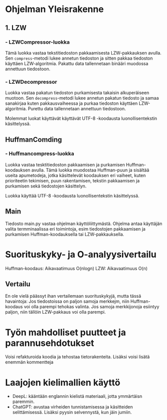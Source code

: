 # Ohjelman Yleisrakenne

## 1. LZW

### -   LZWCompressor-luokka

Tämä luokka vastaa tekstitiedoston pakkaamisesta LZW-pakkauksen avulla. Sen `compress`-metodi lukee annetun tiedoston ja sitten pakkaa tiedoston käyttäen LZW-algoritmia. Pakattu data tallennetaan binääri muodossa annettuun tiedostoon.

### -   LZWDecompressor

Luokka vastaa pakatun tiedoston purkamisesta takaisin alkuperäiseen muotoon. Sen `decompress`-metodi lukee annetun pakatun tiedosto ja samaa sanakirjaa kuten pakkausvaiheessa ja purkaa tiedoston käyttäen LZW-algoritmia. Purettu data tallennetaan annettuun tiedostoon.

Molemmat luokat käyttävät käyttävät UTF-8 -koodausta luonollisentekstin käsittelyssä.

##  HuffmanComding

### -   Huffmancompress-luokka
Luokka vastaa tesktitiedoston pakkaamisen ja purkamisen Huffman-koodauksen avulla. Tämä luokka muodostaa Huffman-puun ja sisältää useita apumetodeja, jotka käsittelevät koodauksen eri vaiheet, kuten prioriteetin tekimisen, puun rakentamisen, tekstin pakkaamisen ja purkamisen sekä tiedostojen käsittelyn.

Luokka käyttää UTF-8 -koodausta luonollisentekstin käsittelyssä.


## Main
Tiedosto main.py vastaa ohjelman käyttöliittymästä. Ohjelma antaa käyttäjän valita termminaalissa eri toimintoja, esim tiedostojen pakkaamisen ja purkamisen Huffman-koodauksella tai LZW-pakkauksella.

# Suorituskyky- ja O-analyysivertailu
Huffman-koodaus: Aikavaatimuus O(nlogn)
LZW: Aikavaatimuus O(n)

## Vertailu
En ole vielä päässyt ihan vertailemaan suorituskykyjä, mutta tässä havaintoja:
Jos tiedostoissa on paljon samoja merkkejm, niin Huffman-koodaus voi olla parempi tehokas valinta.
Jos samoja merkkijonoja esiintyy paljon, niin tällöin LZW-pakkaus voi olla parempi.

# Työn mahdolliset puutteet ja parannusehdotukset
Voisi refakturoida koodia ja tehostaa tietorakenteita. Lisäksi voisi lisätä enemmän kommentteja

# Laajojen kielimallien käyttö
- DeepL: kääntään englannin kielistä materiaali, jotta ymmärtäisn paremmin.
- ChatGPT: avustaa virheiden tunnistamisessa ja käsitteiden selittämisessä. Lisäksi pyysin selvennystä, kun jäin jumiin.
